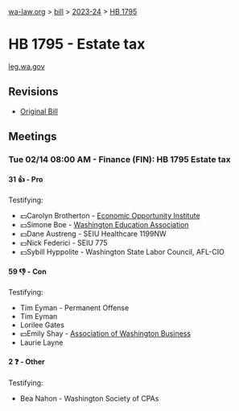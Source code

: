 [wa-law.org](/) > [bill](/bill/) > [2023-24](/bill/2023-24/) > [HB 1795](/bill/2023-24/hb/1795/)

# HB 1795 - Estate tax
[leg.wa.gov](https://app.leg.wa.gov/billsummary?BillNumber=1795&Year=2023&Initiative=false)

## Revisions
* [Original Bill](1/)

## Meetings
### Tue 02/14 08:00 AM - Finance (FIN): HB 1795 Estate tax
#### 31 👍 - Pro
Testifying:
* 💵Carolyn Brotherton - [Economic Opportunity Institute](/org/economic_opportunity_institute/)
* 💵Simone Boe - [Washington Education Association](/org/washington_education_association/)
* 💵Dane Austreng - SEIU Healthcare 1199NW
* 💵Nick Federici - SEIU 775
* 💵Sybill Hyppolite - Washington State Labor Council, AFL-CIO

#### 59 👎 - Con
Testifying:
* Tim Eyman - Permanent Offense
* Tim Eyman
* Lorilee Gates
* 💵Emily Shay - [Association of Washington Business](/org/association_of_washington_business/)
* Laurie Layne

#### 2 ❓ - Other
Testifying:
* Bea Nahon - Washington Society of CPAs
